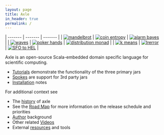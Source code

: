 ```yaml
---
layout: page
title: Axle
in_header: true
permalink: /
---
```


| ------- | ------- | ------- |
| [![mandelbrot](/tutorial/images/mandelbrot.png)](/tutorial/mandelbrot/) | [![coin entropy](/tutorial/images/coinentropy.svg)](/tutorial/entropy_biased_coin/) | [![alarm bayes](/tutorial/images/alarmbayes.svg)](/tutorial/bayesian_networks/) |
| [![waves](/tutorial/images/waves.svg)](/tutorial/plots/) | [![poker hands](/tutorial/images/pokerhands.svg)](/tutorial/poker/) | [![distribution monad](/tutorial/images/distributionMonad.svg)](/tutorial/two_dice/) |
| [![k means](/tutorial/images/kmeans.svg)](/tutorial/cluster_irises_k_means/) | [![lrerror](/tutorial/images/lrerror.svg)](/tutorial/linear_regression/) | [![SFO to HEL](/tutorial/images/sfo_hel_small.png)](/tutorial/geo_coordinates/) |

Axle is an open-source Scala-embedded domain specific language for scientific computing.

* [Tutorials](/tutorial/) demonstrate the functionality of the three primary jars
* [Spokes](/spokes/) are support for 3rd party jars
* [Installation](/tutorial/installation/) notes

For additional context see

* The [history](/history/) of axle
* See the [Road Map](/road_map/) for more information on the release schedule and priorities
* [Author](/author/) background
* Other related [Videos](/videos/)
* External [resources](/resources/) and tools
